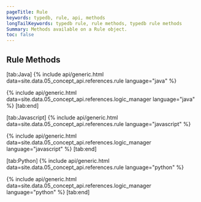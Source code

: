 ```yaml
---
pageTitle: Rule
keywords: typedb, rule, api, methods
longTailKeywords: typedb rule, rule methods, typedb rule methods
Summary: Methods available on a Rule object.
toc: false
---
```


## Rule Methods
<div class="tabs light" data-no-parse>

[tab:Java]
{% include api/generic.html data=site.data.05_concept_api.references.rule language="java" %}

{% include api/generic.html data=site.data.05_concept_api.references.logic_manager language="java" %}
[tab:end]

[tab:Javascript]
{% include api/generic.html data=site.data.05_concept_api.references.rule language="javascript" %}

{% include api/generic.html data=site.data.05_concept_api.references.logic_manager language="javascript" %}
[tab:end]

[tab:Python]
{% include api/generic.html data=site.data.05_concept_api.references.rule language="python" %}

{% include api/generic.html data=site.data.05_concept_api.references.logic_manager language="python" %}
[tab:end]

</div>
